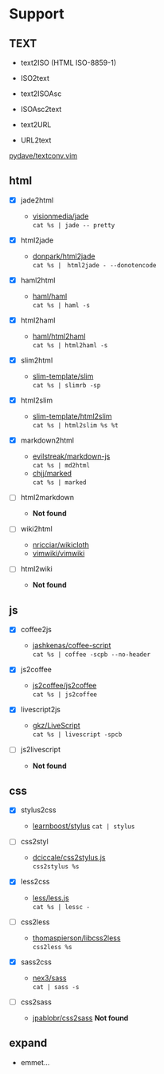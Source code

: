 # Support

## TEXT
* text2ISO (HTML ISO-8859-1)
* ISO2text

* text2ISOAsc
* ISOAsc2text

* text2URL
* URL2text

[pydave/textconv.vim](https://github.com/pydave/textconv.vim)

## html

* [x] jade2html  
    * [visionmedia/jade]()  
        `cat %s | jade -- pretty`
* [x] html2jade  
    * [donpark/html2jade]()  
        `cat %s |　html2jade - --donotencode`

* [x] haml2html  
    * [haml/haml]()  
        `cat %s | haml -s`
* [x] html2haml  
    * [haml/html2haml]()  
        `cat %s | html2haml -s`

* [x] slim2html  
    * [slim-template/slim]()  
        `cat %s | slimrb -sp`
* [x] html2slim  
    * [slim-template/html2slim]()  
        `cat %s | html2slim %s %t`


* [x] markdown2html  
    * [evilstreak/markdown-js]()  
        `cat %s | md2html`
    * [chjj/marked]()  
        `cat %s | marked`
* [ ] html2markdown  
    * **Not found**

* [ ] wiki2html  
    * [nricciar/wikicloth]()  
    * [vimwiki/vimwiki]()  
* [ ] html2wiki  
    * **Not found**



## js

* [x] coffee2js  
    * [jashkenas/coffee-script]()  
        `cat %s | coffee -scpb --no-header`
* [x] js2coffee  
    * [js2coffee/js2coffee]()  
        `cat %s | js2coffee`

* [x] livescript2js  
    * [gkz/LiveScript]()  
        `cat %s | livescript -spcb`
* [ ] js2livescript  
    * **Not found**


## css

* [x] stylus2css  
    * [learnboost/stylus]()
        `cat | stylus`
* [ ] css2styl  
    * [dciccale/css2stylus.js]()  
        `css2stylus %s`

* [x] less2css  
    * [less/less.js]()  
        `cat %s | lessc -`
* [ ] css2less  
    * [thomaspierson/libcss2less]()  
        `css2less %s`

* [x] sass2css  
    * [nex3/sass]()  
        `cat | sass -s`
* [ ] css2sass
    * [jpablobr/css2sass]()
        **Not found**

## expand

* emmet...
